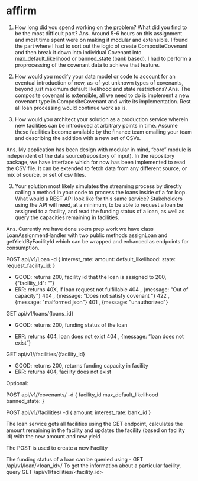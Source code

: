 # affirm

1. How long did you spend working on the problem? What did you find to be the most difficult part? 
Ans. Around 5-6 hours on this assignment and most time spent were on making it modular and extensible. I found the part where I had to sort out the logic of create CompositeCovenant and then break it down into individual Covenant into max_default_likelihood or banned_state (bank based). I had to perform a proprocessing of the covenant data to achieve that feature.

2. How would you modify your data model or code to account for an eventual introduction of new, as-of-yet unknown types of covenants, beyond just maximum default likelihood and state restrictions? 
Ans. The composite covenant is extensible, all we need to do is implement a new covenant type in CompositeCovenant and write its implementation. Rest all loan processing would continue work as is.

3. How would you architect your solution as a production service wherein new facilities can be introduced at arbitrary points in time. Assume these facilities become available by the finance team emailing your team and describing the addition with a new set of CSVs. 

Ans. My application has been design with modular in mind, “core” module is independent of the data source(repository of input). In the repository package, we have interface which for now has been implemented to read the CSV file. It can be extended to fetch data from any different source, or mix of source, or set of csv files.


3. Your solution most likely simulates the streaming process by directly calling a method in your code to process the loans inside of a for loop. What would a REST API look like for this same service? Stakeholders using the API will need, at a minimum, to be able to request a loan be assigned to a facility, and read the funding status of a loan, as well as query the capacities remaining in facilities. 

Ans. Currently we have done soem prep work we have class LoanAssignmentHandler with two public methods assignLoan and getYieldByFacilityId which can be wrapped and enhanced as endpoints for consumption. 

POST api/v1/Loan
  -d {
    interest_rate: <float>
    amount: <int>
    default_likelihood: <float>
    state: <str>
    request_facility_id: <int>
  }
  - GOOD: returns 200, facility id that the loan is assigned to 
		200, {"facility_id": “”}
  - ERR: returns 40X, if loan request not fulfillable
			404 , {message: "Out of capacity"}
			404 , {message: "Does not satisfy covenant <cov details>"}
			422 , {message: "malformed json"}
			401 , {message: "unauthorized"}

  GET api/v1/loans/{loans_id}
  - GOOD: returns 200, funding status of the loan
	
  - ERR: returns 404, loan does not exist
                     404 , {message: “loan does not exist”}

  GET api/v1//facilities/{facility_id}
  - GOOD: returns 200, returns funding capacity in facility
  - ERR: returns 404, facility does not exist

  Optional:

  POST api/v1//covenants/
  -d {
    facility_id <int>
    max_default_likelihood <float>
    banned_state: <str>
  }

  POST api/v1//facilities/
  -d {
    amount: <int>
    interest_rate: <float>
    bank_id <int>
  }

The loan service gets all facilities using the GET endpoint, calculates the amount remaining in the facility
and updates the facility (based on facility id) with the new amount and new yield

The POST is used to create a new Facility

The funding status of a loan can be queried using - GET /api/v1/loan/<loan_id>/
To get the information about a particular facility, query GET /api/v1/facilities/<facility_id>
